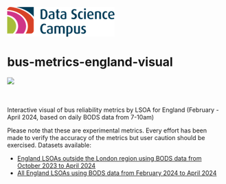 <img src="assets/logo_reduced.png">

# bus-metrics-england-visual

<img src="assets/static_visual.png">

<br></br>
Interactive visual of bus reliability metrics by LSOA for England (February - April 2024, based on daily BODS data from 7-10am)

Please note that these are experimental metrics. Every effort has been made to verify the accuracy of the metrics but user caution should be exercised. Datasets available:
- [England LSOAs outside the London region using BODS data from October 2023 to April 2024](experimental_metrics/LSOAs_excluding_London_Oct23_to_Apr24.csv)
- [All England LSOAs using BODS data from February 2024 to April 2024](experimental_metrics/LSOAs_including_London_Feb24_to_Apr24.csv)
